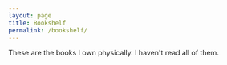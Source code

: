 ```yaml
---
layout: page
title: Bookshelf
permalink: /bookshelf/
---
```


These are the books I own physically. I haven't read all of them.